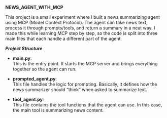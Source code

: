 **NEWS_AGENT_WITH_MCP**

This project is a small experiment where I built a news summarizing agent using MCP (Model Context Protocol). The agent can take news text, process it through prompts/tools, and return a summary in a neat way.
I made this while learning MCP step by step, so the code is split into three main files that each handle a different part of the agent.

***Project Structure***

- **main.py**:  
This is the entry point. It starts the MCP server and brings everything together so the agent can run.

- **prompted_agent.py**:  
This file handles the logic for prompting. Basically, it defines how the news summarizer should “think” when asked to summarize text.

- **tool_agent.py**:  
This file contains the tool functions that the agent can use. In this case, the main tool is summarizing news content.

